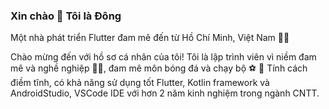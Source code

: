 ### Xin chào 👋 Tôi là Đông
Một nhà phát triển Flutter đam mê đến từ Hồ Chí Minh, Việt Nam 👨‍💻

Chào mừng đến với hồ sơ cá nhân của tôi! Tôi là lập trình viên vì niềm đam mê và nghề nghiệp 👨‍💻, đam mê môn bóng đá và chạy bộ ️⚽ 👟 Tính cách điềm tĩnh, có khả năng sử dụng tốt Flutter, Kotlin framework và AndroidStudio, VSCode IDE với hơn 2 năm kinh nghiệm trong ngành CNTT.
